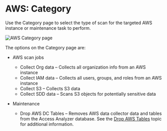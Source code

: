 # AWS: Category

Use the Category page to select the type of scan for the targeted AWS instance or maintenance task to perform.

![AWS Category page](/img/product_docs/accessanalyzer/accessanalyzer/enterpriseauditor/admin/datacollector/adinventory/category.png)

The options on the Category page are:

- AWS scan jobs

  - Collect Org data – Collects all organization info from an AWS instance
  - Collect IAM data – Collects all users, groups, and roles from an AWS instance
  - Collect S3 – Collects S3 data
  - Collect SDD data – Scans S3 objects for potentially sensitive data
- Maintenance

  - Drop AWS DC Tables – Removes AWS data collector data and tables from the Access Analyzer database. See the [Drop AWS Tables](/docs/accessanalyzer/accessanalyzer/enterpriseauditor/admin/datacollector/aws/droptables.md) topic for additional information.

